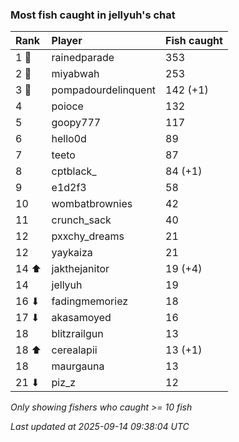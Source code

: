 ### Most fish caught in jellyuh's chat

| Rank  | Player              | Fish caught |
|:------|:--------------------|:------------|
| 1 🥇  | rainedparade        | 353         |
| 2 🥈  | miyabwah            | 253         |
| 3 🥉  | pompadourdelinquent | 142 (+1)    |
| 4     | poioce              | 132         |
| 5     | goopy777            | 117         |
| 6     | hello0d             | 89          |
| 7     | teeto               | 87          |
| 8     | cptblack_           | 84 (+1)     |
| 9     | e1d2f3              | 58          |
| 10    | wombatbrownies      | 42          |
| 11    | crunch_sack         | 40          |
| 12    | pxxchy_dreams       | 21          |
| 12    | yaykaiza            | 21          |
| 14 ⬆  | jakthejanitor       | 19 (+4)     |
| 14    | jellyuh             | 19          |
| 16 ⬇  | fadingmemoriez      | 18          |
| 17 ⬇  | akasamoyed          | 16          |
| 18    | blitzrailgun        | 13          |
| 18 ⬆  | cerealapii          | 13 (+1)     |
| 18    | maurgauna           | 13          |
| 21 ⬇  | piz_z               | 12          |

_Only showing fishers who caught >= 10 fish_

_Last updated at 2025-09-14 09:38:04 UTC_